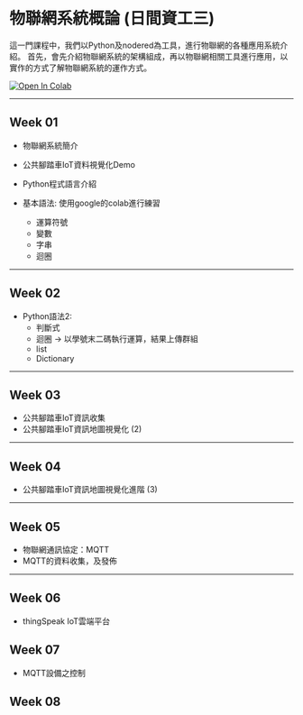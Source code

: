 # 物聯網系統概論 (日間資工三)

這一門課程中，我們以Python及nodered為工具，進行物聯網的各種應用系統介紹。
首先，會先介紹物聯網系統的架構組成，再以物聯網相關工具進行應用，以實作的方式了解物聯網系統的運作方式。


[![Open In Colab](https://colab.research.google.com/assets/colab-badge.svg)](https://colab.research.google.com/github/maloyang/csu_202309_iot/)

----
## Week 01

- 物聯網系統簡介

- 公共腳踏車IoT資料視覺化Demo

- Python程式語言介紹
- 基本語法: 使用google的colab進行練習
    - 運算符號
    - 變數
    - 字串
    - 迴圈

----

## Week 02

- Python語法2:
    - 判斷式
    - 迴圈 -> 以學號末二碼執行運算，結果上傳群組
    - list
    - Dictionary

----
## Week 03

- 公共腳踏車IoT資訊收集
- 公共腳踏車IoT資訊地圖視覺化 (2)

----
## Week 04

- 公共腳踏車IoT資訊地圖視覺化進階 (3)

----
## Week 05

- 物聯網通訊協定：MQTT
- MQTT的資料收集，及發佈

----
## Week 06

- thingSpeak IoT雲端平台


## Week 07

- MQTT設備之控制


## Week 08



